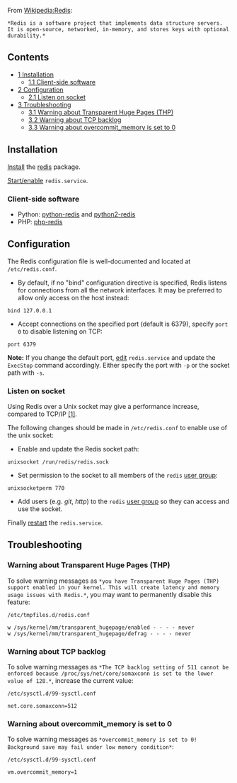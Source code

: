 From [Wikipedia:Redis](https://en.wikipedia.org/wiki/Redis "wikipedia:Redis"):

	*Redis is a software project that implements data structure servers. It is open-source, networked, in-memory, and stores keys with optional durability.*

## Contents

*   [1 Installation](#Installation)
    *   [1.1 Client-side software](#Client-side_software)
*   [2 Configuration](#Configuration)
    *   [2.1 Listen on socket](#Listen_on_socket)
*   [3 Troubleshooting](#Troubleshooting)
    *   [3.1 Warning about Transparent Huge Pages (THP)](#Warning_about_Transparent_Huge_Pages_(THP))
    *   [3.2 Warning about TCP backlog](#Warning_about_TCP_backlog)
    *   [3.3 Warning about overcommit_memory is set to 0](#Warning_about_overcommit_memory_is_set_to_0)

## Installation

[Install](/index.php/Install "Install") the [redis](https://www.archlinux.org/packages/?name=redis) package.

[Start/enable](/index.php/Start/enable "Start/enable") `redis.service`.

### Client-side software

*   Python: [python-redis](https://www.archlinux.org/packages/?name=python-redis) and [python2-redis](https://www.archlinux.org/packages/?name=python2-redis)
*   PHP: [php-redis](https://aur.archlinux.org/packages/php-redis/)

## Configuration

The Redis configuration file is well-documented and located at `/etc/redis.conf`.

*   By default, if no "bind" configuration directive is specified, Redis listens for connections from all the network interfaces. It may be preferred to allow only access on the host instead:

```
bind 127.0.0.1

```

*   Accept connections on the specified port (default is 6379), specify `port 0` to disable listening on TCP:

```
port 6379

```

**Note:** If you change the default port, [edit](/index.php/Edit "Edit") `redis.service` and update the `ExecStop` command accordingly. Either specify the port with `-p` or the socket path with `-s`.

### Listen on socket

Using Redis over a Unix socket may give a performance increase, compared to TCP/IP [[1]](http://redis.io/topics/benchmarks).

The following changes should be made in `/etc/redis.conf` to enable use of the unix socket:

*   Enable and update the Redis socket path:

```
unixsocket /run/redis/redis.sock

```

*   Set permission to the socket to all members of the `redis` [user group](/index.php/User_group "User group"):

```
unixsocketperm 770

```

*   Add users (e.g. *git*, *http*) to the `redis` [user group](/index.php/User_group "User group") so they can access and use the socket.

Finally [restart](/index.php/Restart "Restart") the `redis.service`.

## Troubleshooting

### Warning about Transparent Huge Pages (THP)

To solve warning messages as `*you have Transparent Huge Pages (THP) support enabled in your kernel. This will create latency and memory usage issues with Redis.*`, you may want to permanently disable this feature:

 `/etc/tmpfiles.d/redis.conf` 
```
w /sys/kernel/mm/transparent_hugepage/enabled - - - - never
w /sys/kernel/mm/transparent_hugepage/defrag - - - - never

```

### Warning about TCP backlog

To solve warning messages as `*The TCP backlog setting of 511 cannot be enforced because /proc/sys/net/core/somaxconn is set to the lower value of 128.*`, increase the current value:

 `/etc/sysctl.d/99-sysctl.conf` 
```
net.core.somaxconn=512

```

### Warning about overcommit_memory is set to 0

To solve warning messages as `*overcommit_memory is set to 0! Background save may fail under low memory condition*`:

 `/etc/sysctl.d/99-sysctl.conf` 
```
vm.overcommit_memory=1

```